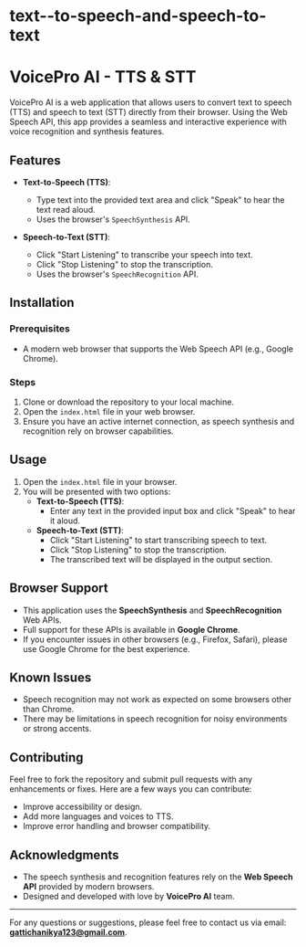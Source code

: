 # text--to-speech-and-speech-to-text
# VoicePro AI - TTS & STT

VoicePro AI is a web application that allows users to convert text to speech (TTS) and speech to text (STT) directly from their browser. Using the Web Speech API, this app provides a seamless and interactive experience with voice recognition and synthesis features.

## Features

- **Text-to-Speech (TTS)**: 
  - Type text into the provided text area and click "Speak" to hear the text read aloud.
  - Uses the browser's `SpeechSynthesis` API.

- **Speech-to-Text (STT)**:
  - Click "Start Listening" to transcribe your speech into text.
  - Click "Stop Listening" to stop the transcription.
  - Uses the browser's `SpeechRecognition` API.

## Installation

### Prerequisites

- A modern web browser that supports the Web Speech API (e.g., Google Chrome).

### Steps

1. Clone or download the repository to your local machine.
2. Open the `index.html` file in your web browser.
3. Ensure you have an active internet connection, as speech synthesis and recognition rely on browser capabilities.

## Usage

1. Open the `index.html` file in your browser.
2. You will be presented with two options:
   - **Text-to-Speech (TTS)**: 
     - Enter any text in the provided input box and click "Speak" to hear it aloud.
   - **Speech-to-Text (STT)**:
     - Click "Start Listening" to start transcribing speech to text.
     - Click "Stop Listening" to stop the transcription.
     - The transcribed text will be displayed in the output section.
   
## Browser Support

- This application uses the **SpeechSynthesis** and **SpeechRecognition** Web APIs.
- Full support for these APIs is available in **Google Chrome**.
- If you encounter issues in other browsers (e.g., Firefox, Safari), please use Google Chrome for the best experience.

## Known Issues

- Speech recognition may not work as expected on some browsers other than Chrome.
- There may be limitations in speech recognition for noisy environments or strong accents.

## Contributing

Feel free to fork the repository and submit pull requests with any enhancements or fixes. Here are a few ways you can contribute:
- Improve accessibility or design.
- Add more languages and voices to TTS.
- Improve error handling and browser compatibility.



## Acknowledgments

- The speech synthesis and recognition features rely on the **Web Speech API** provided by modern browsers.
- Designed and developed with love by **VoicePro AI** team.

---

For any questions or suggestions, please feel free to contact us via email: **gattichanikya123@gmail.com**.
